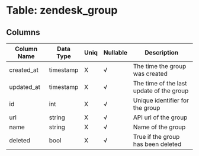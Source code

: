 # Table: zendesk_group

## Columns 

|  Column Name   |  Data Type  | Uniq | Nullable | Description | 
|  ----  | ----  | ----  | ----  | ---- | 
| created_at | timestamp | X | √ | The time the group was created | 
| updated_at | timestamp | X | √ | The time of the last update of the group | 
| id | int | X | √ | Unique identifier for the group | 
| url | string | X | √ | API url of the group | 
| name | string | X | √ | Name of the group | 
| deleted | bool | X | √ | True if the group has been deleted | 



